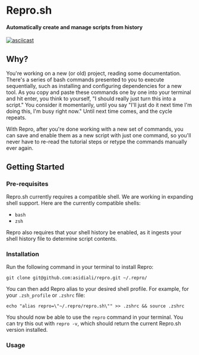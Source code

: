 # Repro.sh
#### Automatically create and manage scripts from history

[![asciicast](https://asciinema.org/a/418471.svg)](https://asciinema.org/a/418471)

## Why?

You're working on a new (or old) project, reading some documentation. There's a series of bash commands presented to you to execute sequentially, such as installing and configuring dependencies for a new tool. As you copy and paste these commands one by one into your terminal and hit enter, you think to yourself, "I should really just turn this into a script." You consider it momentarily, until you say "I'll just do it next time I'm doing this, I'm busy right now." Until next time comes, and the cycle repeats.

With Repro, after you're done working with a new set of commands, you can save and enable them as a new script with just one command, so you'll never have to re-read the tutorial steps or retype the commands manually ever again.

## Getting Started

### Pre-requisites

Repro.sh currently requires a compatible shell. We are working in expanding shell support. Here are the currently compatible shells:

- `bash`
- `zsh`

Repro also requires that your shell history be enabled, as it ingests your shell history file to determine script contents.

### Installation

Run the following command in your terminal to install Repro:

```
git clone git@github.com:asidiali/repro.git ~/.repro/
```

You can then add Repro alias to your desired shell profile. For example, for your `.zsh_profile` or `.zshrc` file:

```
echo "alias repro=\"~/.repro/repro.sh\"" >> .zshrc && source .zshrc
```

You should now be able to use the `repro` command in your terminal. You can try this out with `repro -v`, which should return the current Repro.sh version installed.

### Usage

